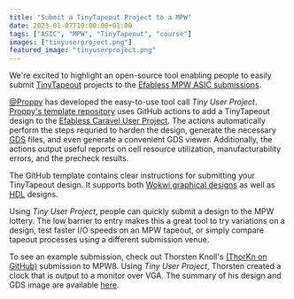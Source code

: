 ```yaml
---
title: "Submit a TinyTapeout Project to a MPW"
date: 2023-01-07T10:00:00+01:00
tags: ["ASIC", "MPW", "TinyTapeout", "course"]
images: ["tinyuserproject.png"]
featured_image: "tinyuserproject.png"
---
```


We're excited to highlight an open-source tool enabling people to easily submit [TinyTapeout](https://tinytapeout.com/runs/) projects to the [Efabless MPW ASIC submissions](https://platform.efabless.com/projects/public).

[@Proppy](https://twitter.com/proppy) has developed the easy-to-use tool call *Tiny User Project*. [Proppy's template repository](https://github.com/proppy/tiny_user_project) uses GitHub actions to add a TinyTapeout design to the [Efabless Caravel User Project](https://github.com/efabless/caravel_user_project). The actions automatically perform the steps requried to harden the design, generate the necessary [GDS](\terminology/gds/) files, and even generate a convenient GDS viewer. Additionally, the actions output useful reports on cell resource utilization, manufacturability errors, and the precheck results.

The GitHub template contains clear instructions for submitting your TinyTapeout design. It supports both [Wokwi graphical designs](https://wokwi.com/projects/339800239192932947) as well as [HDL](terminology/HDL) designs.

Using *Tiny User Project*, people can quickly submit a design to the MPW lottery. The low barrier to entry makes this a great tool to try variations on a design, test faster I/O speeds on an MPW tapeout, or simply compare tapeout processes using a different submission venue.

To see an example submission, check out Thorsten Knoll's [(ThorKn on GitHub)](https://github.com/ThorKn/tiny_user_project_vgaclock_mpw8) submission to MPW8. Using *Tiny User Project*, Thorsten created a clock that is output to a monitor over VGA. The summary of his design and GDS image are available [here](https://github.com/ThorKn/tiny_user_project_vgaclock_mpw8/actions/runs/3814053720).

